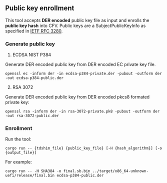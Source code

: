 ## Public key enrollment

This tool accepts **DER encoded** public key file as input and enrolls the **public key hash** into CFV.
Public keys are a SubjectPublicKeyInfo as specified in [IETF RFC 3280](https://datatracker.ietf.org/doc/html/rfc3280).

### Generate public key

1. ECDSA NIST P384

Generate DER encoded public key from DER encoded EC private key file. 
```
openssl ec -inform der -in ecdsa-p384-private.der -pubout -outform der -out ecdsa-p384-public.der
```

2. RSA 3072

Generate DER encoded public key from DER encoded pkcs8 formated private key:
```
openssl rsa -inform der -in rsa-3072-private.pk8 -pubout -outform der -out rsa-3072-public.der
```

### Enrollment

Run the tool:
```
cargo run -- {tdshim_file} {public_key_file} [-H {hash_algorithm}] [-o {output_file}]
```

For example:
```
cargo run -- -H SHA384 -o final.sb.bin ../target/x86_64-unknown-uefi/release/final.bin ecdsa-p384-public.der
```
